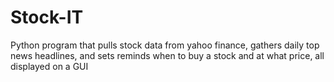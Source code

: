 # Stock-IT
Python program that pulls stock data from yahoo finance, gathers daily top news headlines, and sets reminds when to buy a stock and at what price, all displayed on a GUI
